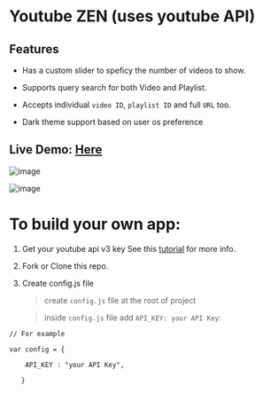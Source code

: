 # Youtube ZEN (uses youtube API)



## Features

* Has a custom slider to speficy the number of videos to show.

* Supports query search for both Video and Playlist.
 
* Accepts individual `video ID`, `playlist ID` and full `URL` too.

* Dark theme support based on user os preference




## Live Demo: [Here](https://ankitmeena007.github.io/yt_zen/)


![image](https://github.com/ankitmeena007/yt_zen/assets/63893740/1edabda0-8f63-4657-994b-f7299adc2035)


![image](https://github.com/ankitmeena007/yt_zen/assets/63893740/0f1df416-886e-40c8-9b76-2b772224e550)


# To build your own app:

1. Get your youtube api v3 key
   See this [tutorial](https://blog.hubspot.com/website/how-to-get-youtube-api-key) for more info.

2. Fork or Clone this repo.

3. Create config.js file
   > create `config.js` file at the root of project
   
   > inside `config.js` file add `API_KEY: your API Key`:

```
// For example

var config = {
 
    API_KEY : "your API Key",
    
   }
```
